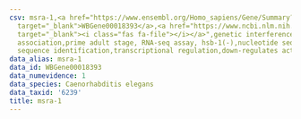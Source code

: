 ```yaml
---
csv: msra-1,<a href="https://www.ensembl.org/Homo_sapiens/Gene/Summary?db=core;g=WBGene00018393"
  target="_blank">WBGene00018393</a>,<a href="https://www.ncbi.nlm.nih.gov/pubmed/30894454"
  target="_blank"><i class="fas fa-file"></i></a>",genetic interference,functional
  association,prime adult stage, RNA-seq assay, hsb-1(-),nucleotide sequence identification,nucleotide
  sequence identification,transcriptional regulation,down-regulates activity
data_alias: msra-1
data_id: WBGene00018393
data_numevidence: 1
data_species: Caenorhabditis elegans
data_taxid: '6239'
title: msra-1
---
```

